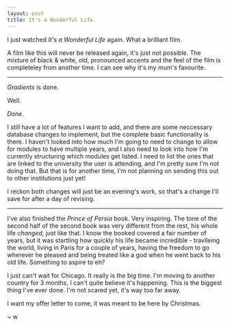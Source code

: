 ```yaml
---
layout: post
title: It's a Wonderful Life.
---
```


I just watched *It's a Wonderful Life* again.
What a brilliant film.

A film like this will never be released again, it's just not possible.
The mixture of black & white, old, pronounced accents and the feel of the film is completeley from another time.
I can see why it's my mum's favourite.

<hr>

*Gradients* is done.

Well. 

*Done*. 

I still have a lot of features I want to add, and there are some neccessary database changes to implement, but the complete basic functionality is there.
I haven't looked into how much I'm going to need to change to allow for modules to have multiple years, and I also need to look into how I'm currently structuring which modules get listed.
I need to list the ones that are linked to the university the user is attending, and I'm pretty sure I'm not doing that.
But that is for another time, I'm not planning on sending this out to other institutions just yet!

I reckon both changes will just be an evening's work, so that's a change I'll save for after a day of revising.

<hr>

I've also finished the *Prince of Persia* book.
Very inspiring.
The tone of the second half of the second book was very different from the rest, his whole life *changed*, just like that.
I know the booked covered a fair number of years, but it was startling how quickly his life became incredible - 
travlleing the world, living in Paris for a couple of years, having the freedom to go wherever he pleased and being treated like a god when he went back to his old life.
Something to aspire to eh?

I just can't wait for Chicago.
It really is the big time.
I'm moving to another country for 3 months, I can't quite believe it's happening.
This is the biggest thing I've ever done.
I'm not scared yet, it's way too far away.

I want my offer letter to come, it was meant to be here by Christmas.

~ w
